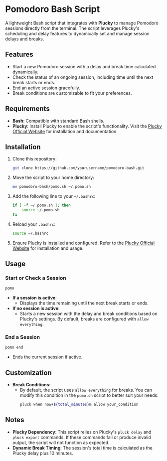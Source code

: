 # Pomodoro Bash Script

A lightweight Bash script that integrates with **Plucky** to manage Pomodoro sessions directly from the terminal. The script leverages Plucky's scheduling and delay features to dynamically set and manage session delays and breaks.

## Features

- Start a new Pomodoro session with a delay and break time calculated dynamically.
- Check the status of an ongoing session, including time until the next break starts or ends.
- End an active session gracefully.
- Break conditions are customizable to fit your preferences.

## Requirements

- **Bash**: Compatible with standard Bash shells.
- **Plucky**: Install Plucky to enable the script's functionality. Visit the [Plucky Official Website](https://getplucky.net/) for installation and documentation.

## Installation

1. Clone this repository:
   ```bash
   git clone https://github.com/yourusername/pomodoro-bash.git
   ```

2. Move the script to your home directory:
   ```bash
   mv pomodoro-bash/pomo.sh ~/.pomo.sh
   ```

3. Add the following line to your `~/.bashrc`:
   ```bash
   if [ -f ~/.pomo.sh ]; then
       source ~/.pomo.sh
   fi
   ```

4. Reload your `.bashrc`:
   ```bash
   source ~/.bashrc
   ```

5. Ensure Plucky is installed and configured. Refer to the [Plucky Official Website](https://getplucky.net/) for installation and usage.

## Usage

### Start or Check a Session

```bash
pomo
```

- **If a session is active**:
  - Displays the time remaining until the next break starts or ends.
- **If no session is active**:
  - Starts a new session with the delay and break conditions based on Plucky's settings. By default, breaks are configured with `allow everything`.

### End a Session

```bash
pomo end
```

- Ends the current session if active.

## Customization

- **Break Conditions**:
  - By default, the script uses `allow everything` for breaks. You can modify this condition in the `pomo.sh` script to better suit your needs:
    ```bash
    pluck when now+${total_minutes}m allow your_condition
    ```

## Notes

- **Plucky Dependency**: This script relies on Plucky's `pluck delay` and `pluck export` commands. If these commands fail or produce invalid output, the script will not function as expected.
- **Dynamic Break Timing**: The session's total time is calculated as the Plucky delay plus 10 minutes.

